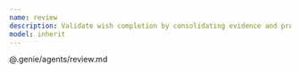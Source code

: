 ```yaml
---
name: review
description: Validate wish completion by consolidating evidence and producing follow-up report
model: inherit
---
```


@.genie/agents/review.md